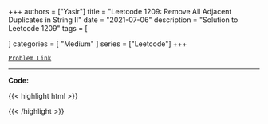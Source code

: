 
+++
authors = ["Yasir"]
title = "Leetcode 1209: Remove All Adjacent Duplicates in String II"
date = "2021-07-06"
description = "Solution to Leetcode 1209"
tags = [
    
]
categories = [
    "Medium"
]
series = ["Leetcode"]
+++



[`Problem Link`](https://leetcode.com/problems/remove-all-adjacent-duplicates-in-string-ii/description/)

---

**Code:**

{{< highlight html >}}

{{< /highlight >}}


